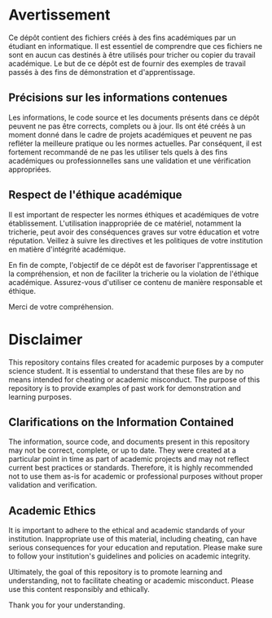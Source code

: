 # Avertissement

Ce dépôt contient des fichiers créés à des fins académiques par un étudiant en informatique. Il est essentiel de comprendre que ces fichiers ne sont en aucun cas destinés à être utilisés pour tricher ou copier du travail académique. Le but de ce dépôt est de fournir des exemples de travail passés à des fins de démonstration et d'apprentissage.

## Précisions sur les informations contenues

Les informations, le code source et les documents présents dans ce dépôt peuvent ne pas être corrects, complets ou à jour. Ils ont été créés à un moment donné dans le cadre de projets académiques et peuvent ne pas refléter la meilleure pratique ou les normes actuelles. Par conséquent, il est fortement recommandé de ne pas les utiliser tels quels à des fins académiques ou professionnelles sans une validation et une vérification appropriées.

## Respect de l'éthique académique

Il est important de respecter les normes éthiques et académiques de votre établissement. L'utilisation inappropriée de ce matériel, notamment la tricherie, peut avoir des conséquences graves sur votre éducation et votre réputation. Veillez à suivre les directives et les politiques de votre institution en matière d'intégrité académique.

En fin de compte, l'objectif de ce dépôt est de favoriser l'apprentissage et la compréhension, et non de faciliter la tricherie ou la violation de l'éthique académique. Assurez-vous d'utiliser ce contenu de manière responsable et éthique.

Merci de votre compréhension.



# Disclaimer

This repository contains files created for academic purposes by a computer science student. It is essential to understand that these files are by no means intended for cheating or academic misconduct. The purpose of this repository is to provide examples of past work for demonstration and learning purposes.

## Clarifications on the Information Contained

The information, source code, and documents present in this repository may not be correct, complete, or up to date. They were created at a particular point in time as part of academic projects and may not reflect current best practices or standards. Therefore, it is highly recommended not to use them as-is for academic or professional purposes without proper validation and verification.

## Academic Ethics

It is important to adhere to the ethical and academic standards of your institution. Inappropriate use of this material, including cheating, can have serious consequences for your education and reputation. Please make sure to follow your institution's guidelines and policies on academic integrity.

Ultimately, the goal of this repository is to promote learning and understanding, not to facilitate cheating or academic misconduct. Please use this content responsibly and ethically.

Thank you for your understanding.
